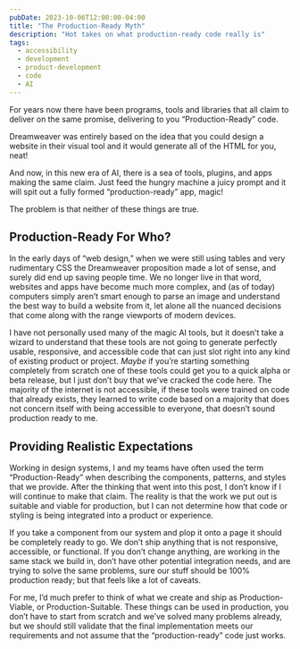 ```yaml
---
pubDate: 2023-10-06T12:00:00-04:00
title: "The Production-Ready Myth"
description: "Hot takes on what production-ready code really is"
tags:
  - accessibility
  - development
  - product-development
  - code
  - AI
---
```


For years now there have been programs, tools and libraries that all claim to deliver on the same promise, delivering to you “Production-Ready” code.

Dreamweaver was entirely based on the idea that you could design a website in their visual tool and it would generate all of the HTML for you, neat!

And now, in this new era of AI, there is a sea of tools, plugins, and apps making the same claim. Just feed the hungry machine a juicy prompt and it will spit out a fully formed “production-ready” app, magic!

The problem is that neither of these things are true.

## Production-Ready For Who?

In the early days of “web design,” when we were still using tables and very rudimentary CSS the Dreamweaver proposition made a lot of sense, and surely did end up saving people time. We no longer live in that word, websites and apps have become much more complex, and (as of today) computers simply aren’t smart enough to parse an image and understand the best way to build a website from it, let alone all the nuanced decisions that come along with the range viewports of modern devices.

I have not personally used many of the magic AI tools, but it doesn’t take a wizard to understand that these tools are not going to generate perfectly usable, responsive, and accessible code that can just slot right into any kind of existing product or project. _Maybe_ if you’re starting something completely from scratch one of these tools could get you to a quick alpha or beta release, but I just don’t buy that we’ve cracked the code here. The majority of the internet is not accessible, if these tools were trained on code that already exists, they learned to write code based on a majority that does not concern itself with being accessible to everyone, that doesn’t sound production ready to me.

## Providing Realistic Expectations

Working in design systems, I and my teams have often used the term “Production-Ready” when describing the components, patterns, and styles that we provide. After the thinking that went into this post, I don’t know if I will continue to make that claim. The reality is that the work we put out is suitable and viable for production, but I can not determine how that code or styling is being integrated into a product or experience.

If you take a component from our system and plop it onto a page it should be completely ready to go. We don’t ship anything that is not responsive, accessible, or functional. If you don’t change anything, are working in the same stack we build in, don’t have other potential integration needs, and are trying to solve the same problems, sure our stuff should be 100% production ready; but that feels like a lot of caveats.

For me, I’d much prefer to think of what we create and ship as Production-Viable, or Production-Suitable. These things can be used in production, you don’t have to start from scratch and we’ve solved many problems already, but we should still validate that the final implementation meets our requirements and not assume that the “production-ready” code just works.
